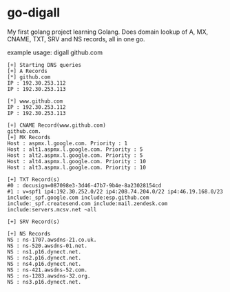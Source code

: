 # go-digall

My first golang project learning Golang. Does domain lookup of A, MX, CNAME, TXT, SRV and NS records, all in one go.

example usage:
digall github.com
```
[+] Starting DNS queries
[+] A Records
[*] github.com
IP : 192.30.253.112 
IP : 192.30.253.113 

[*] www.github.com
IP : 192.30.253.112 
IP : 192.30.253.113 

[+] CNAME Record(www.github.com)
github.com.
[+] MX Records
Host : aspmx.l.google.com. Priority : 1 
Host : alt1.aspmx.l.google.com. Priority : 5 
Host : alt2.aspmx.l.google.com. Priority : 5 
Host : alt4.aspmx.l.google.com. Priority : 10 
Host : alt3.aspmx.l.google.com. Priority : 10 

[+] TXT Record(s)
#0 : docusign=087098e3-3d46-47b7-9b4e-8a23028154cd 
#1 : v=spf1 ip4:192.30.252.0/22 ip4:208.74.204.0/22 ip4:46.19.168.0/23 include:_spf.google.com include:esp.github.com include:_spf.createsend.com include:mail.zendesk.com include:servers.mcsv.net ~all 

[+] SRV Record(s)

[+] NS Records
NS : ns-1707.awsdns-21.co.uk. 
NS : ns-520.awsdns-01.net. 
NS : ns1.p16.dynect.net. 
NS : ns2.p16.dynect.net. 
NS : ns4.p16.dynect.net. 
NS : ns-421.awsdns-52.com. 
NS : ns-1283.awsdns-32.org. 
NS : ns3.p16.dynect.net.
```
